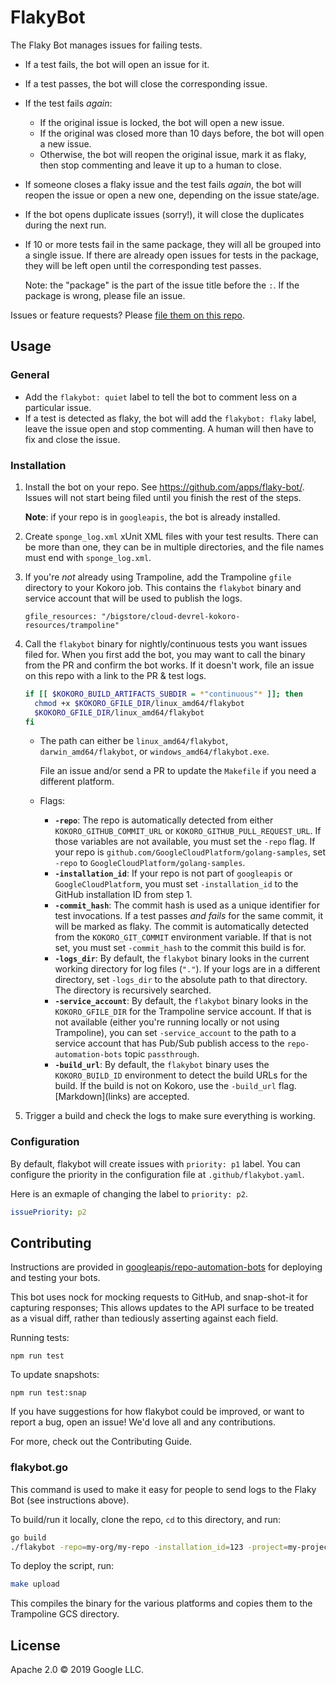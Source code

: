 # FlakyBot

The Flaky Bot manages issues for failing tests.

* If a test fails, the bot will open an issue for it.
* If a test passes, the bot will close the corresponding issue.
* If the test fails _again_:
  * If the original issue is locked, the bot will open a new issue.
  * If the original was closed more than 10 days before, the bot will open a new
    issue.
  * Otherwise, the bot will reopen the original issue, mark it as flaky, then
    stop commenting and leave it up to a human to close.
* If someone closes a flaky issue and the test fails _again_, the bot will
  reopen the issue or open a new one, depending on the issue state/age.
* If the bot opens duplicate issues (sorry!), it will close the duplicates
  during the next run.
* If 10 or more tests fail in the same package, they will all be grouped into a
  single issue. If there are already open issues for tests in the package, they
  will be left open until the corresponding test passes.

  Note: the "package" is the part of the issue title before the `:`. If the
  package is wrong, please file an issue.

Issues or feature requests? Please
[file them on this repo](https://github.com/googleapis/repo-automation-bots/issues/new).

## Usage

### General

* Add the `flakybot: quiet` label to tell the bot to comment less on a
  particular issue.
* If a test is detected as flaky, the bot will add the `flakybot: flaky` label,
  leave the issue open and stop commenting. A human will then have to fix and
  close the issue.

### Installation

1. Install the bot on your repo. See https://github.com/apps/flaky-bot/.
   Issues will not start being filed until you finish the rest of the steps.

   **Note**: if your repo is in `googleapis`, the bot is already installed.
1. Create `sponge_log.xml` xUnit XML files with your test results. There can be
   more than one, they can be in multiple directories, and the file names must
   end with `sponge_log.xml`.
1. If you're _not_ already using Trampoline, add the Trampoline `gfile`
   directory to your Kokoro job. This contains the `flakybot` binary and service
   account that will be used to publish the logs.

   ```
   gfile_resources: "/bigstore/cloud-devrel-kokoro-resources/trampoline"
   ```
1. Call the `flakybot` binary for nightly/continuous tests you want issues
   filed for.
   When you first add the bot, you may want to call the binary from the PR and
   confirm the bot works. If it doesn't work, file an issue on this repo with a
   link to the PR & test logs.

   ```bash
   if [[ $KOKORO_BUILD_ARTIFACTS_SUBDIR = *"continuous"* ]]; then
     chmod +x $KOKORO_GFILE_DIR/linux_amd64/flakybot
     $KOKORO_GFILE_DIR/linux_amd64/flakybot
   fi
   ```

   * The path can either be `linux_amd64/flakybot`, `darwin_amd64/flakybot`, or
     `windows_amd64/flakybot.exe`.

     File an issue and/or send a PR to update the `Makefile` if you need a
     different platform.
   * Flags:
      * **`-repo`**: The repo is automatically detected from either
        `KOKORO_GITHUB_COMMIT_URL` or `KOKORO_GITHUB_PULL_REQUEST_URL`. If those
        variables are not available, you must set the `-repo` flag.
        If your repo is
        `github.com/GoogleCloudPlatform/golang-samples`, set `-repo` to
        `GoogleCloudPlatform/golang-samples`.
      * **`-installation_id`**: If your repo is not part of `googleapis` or
        `GoogleCloudPlatform`, you must set `-installation_id` to the
        GitHub installation ID from step 1.
      * **`-commit_hash`**: The commit hash is used as a unique identifier for
        test invocations. If a test passes _and fails_ for the same commit, it
        will be marked as flaky. The commit is automatically detected from the
        `KOKORO_GIT_COMMIT` environment variable. If that is not set, you must
        set `-commit_hash` to the commit this build is for.
      * **`-logs_dir`**: By default, the `flakybot` binary looks in the current
        working directory for log files (`"."`).
        If your logs are in a different directory, set `-logs_dir` to the
        absolute path to that directory. The directory is recursively searched.
      * **`-service_account`**: By default, the `flakybot` binary looks in the
        `KOKORO_GFILE_DIR` for the Trampoline service account. If that is not
        available (either you're running locally or not using Trampoline), you
        can set `-service_account` to the path to a service account that has
        Pub/Sub publish access to the `repo-automation-bots` topic
        `passthrough`.
      * **`-build_url`**: By default, the `flakybot` binary uses the
        `KOKORO_BUILD_ID` environment to detect the build URLs for the build. If
        the build is not on Kokoro, use the `-build_url` flag.
        \[Markdown\](links) are accepted.
1. Trigger a build and check the logs to make sure everything is working.

### Configuration

By default, flakybot will create issues with `priority: p1` label. You
can configure the priority in the configuration file at
`.github/flakybot.yaml`.

Here is an exmaple of changing the label to `priority: p2`.

```yaml
issuePriority: p2
```


## Contributing

Instructions are provided in [googleapis/repo-automation-bots](https://github.com/googleapis/repo-automation-bots/blob/master/README.md) for deploying and testing your bots.

This bot uses nock for mocking requests to GitHub, and snap-shot-it for capturing responses; This allows updates to the API surface to be treated as a visual diff, rather than tediously asserting against each field.

Running tests:

`npm run test`

To update snapshots:

`npm run test:snap`

If you have suggestions for how flakybot could be improved, or want to report a bug, open an issue! We'd love all and any contributions.

For more, check out the Contributing Guide.

### flakybot.go

This command is used to make it easy for people to send logs to the Flaky
Bot (see instructions above).

To build/run it locally, clone the repo, `cd` to this directory, and run:

```bash
go build
./flakybot -repo=my-org/my-repo -installation_id=123 -project=my-project
```

To deploy the script, run:

```bash
make upload
```

This compiles the binary for the various platforms and copies them to the
Trampoline GCS directory.

## License

Apache 2.0 © 2019 Google LLC.
